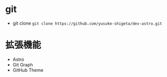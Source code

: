 # git
- git clone
  `git clone https://github.com/yusuke-shigeta/dev-astro.git`

# 拡張機能
- Astro
- Git Graph
- GitHub Theme


